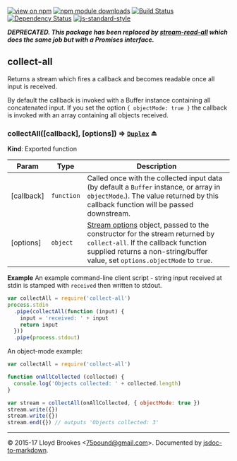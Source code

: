 [![view on npm](https://img.shields.io/npm/v/collect-all.svg)](https://www.npmjs.org/package/collect-all)
[![npm module downloads](https://img.shields.io/npm/dt/collect-all.svg)](https://www.npmjs.org/package/collect-all)
[![Build Status](https://travis-ci.org/75lb/collect-all.svg?branch=master)](https://travis-ci.org/75lb/collect-all)
[![Dependency Status](https://david-dm.org/75lb/collect-all.svg)](https://david-dm.org/75lb/collect-all)
[![js-standard-style](https://img.shields.io/badge/code%20style-standard-brightgreen.svg)](https://github.com/feross/standard)

<a name="module_collect-all"></a>

***DEPRECATED. This package has been replaced by [stream-read-all](https://github.com/75lb/stream-read-all) which does the same job but with a Promises interface.***


## collect-all
Returns a stream which fires a callback and becomes readable once all input is received.

By default the callback is invoked with a Buffer instance containing all concatenated input. If you set the option `{ objectMode: true }` the callback is invoked with an array containing all objects received.

<a name="exp_module_collect-all--collectAll"></a>

### collectAll([callback], [options]) ⇒ [<code>Duplex</code>](https://nodejs.org/api/stream.html#stream_class_stream_duplex) ⏏
**Kind**: Exported function

| Param | Type | Description |
| --- | --- | --- |
| [callback] | <code>function</code> | Called once with the collected input data (by default a `Buffer` instance, or array in `objectMode`.). The value returned by this callback function will be passed downstream. |
| [options] | <code>object</code> | [Stream options](https://nodejs.org/dist/latest-v5.x/docs/api/stream.html#stream_new_stream_readable_options) object, passed to the constructor for the stream returned by `collect-all`. If the callback function supplied returns a non-string/buffer value, set `options.objectMode` to `true`. |

**Example**
An example command-line client script - string input received at stdin is stamped with `received` then written to  stdout.
```js
var collectAll = require('collect-all')
process.stdin
  .pipe(collectAll(function (input) {
    input = 'received: ' + input
    return input
  }))
  .pipe(process.stdout)
```

An object-mode example:
```js
var collectAll = require('collect-all')

function onAllCollected (collected) {
  console.log('Objects collected: ' + collected.length)
}

var stream = collectAll(onAllCollected, { objectMode: true })
stream.write({})
stream.write({})
stream.end({}) // outputs 'Objects collected: 3'
```

* * *

&copy; 2015-17 Lloyd Brookes \<75pound@gmail.com\>. Documented by [jsdoc-to-markdown](https://github.com/jsdoc2md/jsdoc-to-markdown).
